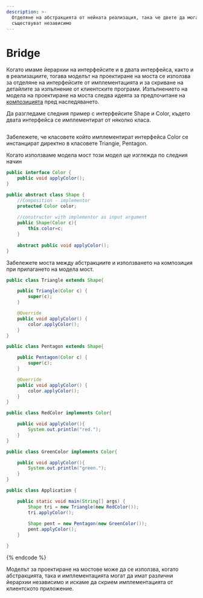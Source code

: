 ```yaml
---
description: >-
  Отделяне на абстракцията от нейната реализация, така че двете да могат да
  съществуват независимо
---
```


# Bridge

Когато имаме йерархии на интерфейсите и в двата интерфейса, както и в реализациите, тогава моделът на проектиране на моста се използва за отделяне на интерфейсите от имплементацията и за скриване на детайлите за изпълнение от клиентските програми. Изпълнението на модела на проектиране на моста следва идеята за предпочитане на [композицията](https://app.gitbook.com/o/c8e077E8abnSYoRWFCzu/s/-MUbVVR-jiMUx7iVRyw6/\~/changes/338/obektno-orientirano-programirane-2-chast/laboratorno-uprazhnenie-6/bridge/kompoziciya) пред наследяването.

Да разгледаме следния пример с интерфейсите Shape и Color, където двата интерфейса се имплементират от няколко класа.

<figure><img src="../../../.gitbook/assets/image (95).png" alt=""><figcaption></figcaption></figure>

Забележете, че класовете който имплементират интерфейса Color се инстанцират директно в  класовете Triangie, Pentagon.

Когато използваме модела мост този модел ще изглежда по следния начин

```java
public interface Color {
    public void applyColor();
}
```

```java
public abstract class Shape {
	//Composition - implementor
	protected Color color;
	
	//constructor with implementor as input argument
	public Shape(Color c){
		this.color=c;
	}
	
	abstract public void applyColor();
}
```

Забележете моста между абстракциите и използването на композиция при прилагането на  модела мост.

```java
public class Triangle extends Shape{

	public Triangle(Color c) {
		super(c);
	}

	@Override
	public void applyColor() {
		color.applyColor();
	} 
}
```

```java
public class Pentagon extends Shape{

	public Pentagon(Color c) {
		super(c);
	}

	@Override
	public void applyColor() {
		color.applyColor();
	} 
}
```
```java
public class RedColor implements Color{

	public void applyColor(){
		System.out.println("red.");
	}
}
```

```java
public class GreenColor implements Color{

	public void applyColor(){
		System.out.println("green.");
	}
}
```

```java
public class Application {

	public static void main(String[] args) {
		Shape tri = new Triangle(new RedColor());
		tri.applyColor();
		
		Shape pent = new Pentagon(new GreenColor());
		pent.applyColor();
	}

}
```
{% endcode %}

Моделът за проектиране на мостове може да се използва, когато абстракцията, така и имплементацията могат да имат различни йерархии независимо и искаме да скрием имплементацията от клиентското приложение.
